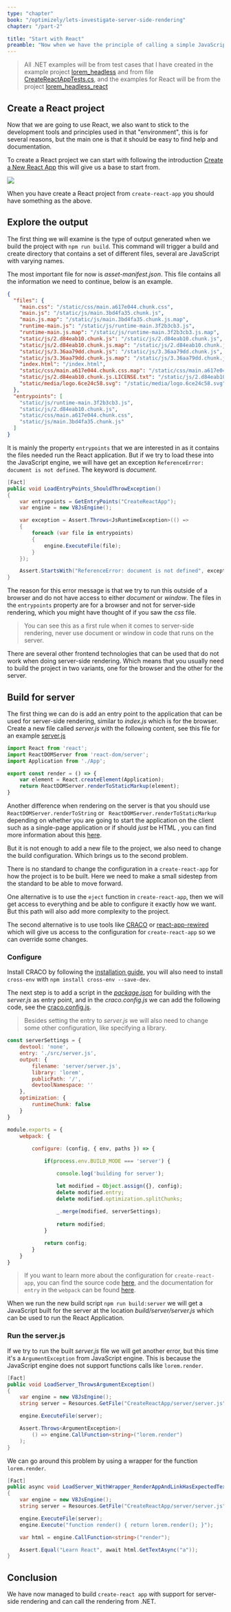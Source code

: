 ```yaml
---
type: "chapter"
book: "/optimizely/lets-investigate-server-side-rendering"
chapter: "/part-2"

title: "Start with React"
preamble: "Now when we have the principle of calling a simple JavaScript function from .NET, it is time to look at React and explore what the differences will be from a simple JavaScript. "
---
```


> All .NET examples will be from test cases that I have created in the example project [lorem_headless](https://github.com/loremipsumdonec/optimizely-cms-models/tree/master/posts/lets_play_around_with_headless/example/lorem_headless) and from file [CreateReactAppTests.cs](https://github.com/loremipsumdonec/optimizely-cms-models/blob/master/posts/lets_play_around_with_headless/example/lorem_headless/lorem_headless_tests/CreateReactAppTests.cs), and the examples for React will be from the project [lorem_headless_react](https://github.com/loremipsumdonec/optimizely-cms-models/blob/master/posts/lets_play_around_with_headless/example/lorem_headless_react)

## Create a React project

Now that we are going to use React, we also want to stick to the development tools and principles used in that "environment", this is for several reasons, but the main one is that it should be easy to find help and documentation.

To create a React project we can start with following the introduction [Create a New React App](https://reactjs.org/docs/create-a-new-react-app.html) this will give us a base to start from.

![](./resources/create_react_app_done.png)

When you have create a React project from `create-react-app` you should have something as the above.

## Explore the output

The first thing we will examine is the type of output generated when we build the project with `npm run build`. This command will trigger a build and create directory that contains a set of different files, several are JavaScript with varying names.

The most important file for now is _asset-manifest.json_. This file contains all the information we need to continue, below is an example.

```json
{
  "files": {
    "main.css": "/static/css/main.a617e044.chunk.css",
    "main.js": "/static/js/main.3bd4fa35.chunk.js",
    "main.js.map": "/static/js/main.3bd4fa35.chunk.js.map",
    "runtime-main.js": "/static/js/runtime-main.3f2b3cb3.js",
    "runtime-main.js.map": "/static/js/runtime-main.3f2b3cb3.js.map",
    "static/js/2.d84eab10.chunk.js": "/static/js/2.d84eab10.chunk.js",
    "static/js/2.d84eab10.chunk.js.map": "/static/js/2.d84eab10.chunk.js.map",
    "static/js/3.36aa79dd.chunk.js": "/static/js/3.36aa79dd.chunk.js",
    "static/js/3.36aa79dd.chunk.js.map": "/static/js/3.36aa79dd.chunk.js.map",
    "index.html": "/index.html",
    "static/css/main.a617e044.chunk.css.map": "/static/css/main.a617e044.chunk.css.map",
    "static/js/2.d84eab10.chunk.js.LICENSE.txt": "/static/js/2.d84eab10.chunk.js.LICENSE.txt",
    "static/media/logo.6ce24c58.svg": "/static/media/logo.6ce24c58.svg"
  },
  "entrypoints": [
    "static/js/runtime-main.3f2b3cb3.js",
    "static/js/2.d84eab10.chunk.js",
    "static/css/main.a617e044.chunk.css",
    "static/js/main.3bd4fa35.chunk.js"
  ]
}
```

It is mainly the property `entrypoints` that we are interested in as it contains the files needed run the React application. But if we try to load these into the JavaScript engine, we will have get an exception `ReferenceError: document is not defined`. The keyword is _document_. 

```csharp
[Fact]
public void LoadEntryPoints_ShouldThrowException()
{
    var entrypoints = GetEntryPoints("CreateReactApp");
    var engine = new V8JsEngine();

    var exception = Assert.Throws<JsRuntimeException>(() =>
    {
        foreach (var file in entrypoints)
        {
        	engine.ExecuteFile(file);
        }
    });

    Assert.StartsWith("ReferenceError: document is not defined", exception.Message);
}
```

The reason for this error message is that we try to run this outside of a browser and do not have access to either _document_ or _window_. The files in the `entrypoints` property are for a browser and not for server-side rendering, which you might have thought of if you saw the _css_ file.

> You can see this as a first rule when it comes to server-side rendering, never use document or window in code that runs on the server.

There are several other frontend technologies that can be used that do not work when doing server-side rendering.
Which means that you usually need to build the project in two variants, one for the browser and the other for the server.

## Build for server

The first thing we can do is add an entry point to the application that can be used for server-side rendering, similar to _index.js_ which is for the browser. Create a new file called _server.js_ with the following content, see this file for an example [server.js](https://github.com/loremipsumdonec/optimizely-cms-models/tree/master/posts/lets_play_around_with_headless/example/lorem_headless/lorem_headless_react/src/server.js)

```javascript
import React from 'react';
import ReactDOMServer from 'react-dom/server';
import Application from './App';

export const render = () => {
	var element = React.createElement(Application);
	return ReactDOMServer.renderToStaticMarkup(element);
}
```

Another difference when rendering on the server is that you should use `ReactDOMServer.renderToString` or ` ReactDOMServer.renderToStaticMarkup` depending on whether you are going to start the application on the client such as a single-page application or if should _just_ be HTML , you can find more information about this [here](https://reactjs.org/docs/react-dom-server.html).

But it is not enough to add a new file to the project, we also need to change the build configuration. Which brings us to the second problem. 

There is no standard to change the configuration in a `create-react-app` for how the project is to be built. Here we need to make a small sidestep from the standard to be able to move forward. 

One alternative is to use the `eject` function in `create-react-app`, then we will get access to everything and be able to configure it exactly how we want. But this path will also add more complexity to the project. 

The second alternative is to use tools like [CRACO](https://github.com/gsoft-inc/craco) or [react-app-rewired](https://github.com/timarney/react-app-rewired) which will give us access to the configuration for `create-react-app` so we can override some changes. 

### Configure

Install CRACO by following the [installation guide](https://github.com/gsoft-inc/craco/blob/master/packages/craco/README.md#installation), you will also need to install `cross-env` with `npm install cross-env --save-dev`.  

The next step is to add a script in the [_package.json_](https://github.com/loremipsumdonec/optimizely-cms-models/tree/master/posts/lets_play_around_with_headless/example/lorem_headless_react/package.json) for building with the _server.js_ as entry point, and in the _craco.config.js_ we can add the following code, see the [craco.config.js](https://github.com/loremipsumdonec/optimizely-cms-models/tree/master/posts/lets_play_around_with_headless/example/lorem_headless_react/craco.config.js). 

> Besides setting the entry to _server.js_ we will also need to change some other configuration, like specifying a library. 

```javascript
const serverSettings = {
    devtool: 'none',
    entry: './src/server.js',
    output: {
        filename: 'server/server.js',
        library: 'lorem',
        publicPath: '/',
        devtoolNamespace: ''
    },
    optimization: {
        runtimeChunk: false
    }
}

module.exports = {
    webpack: {
       
        configure: (config, { env, paths }) => {

            if(process.env.BUILD_MODE === 'server') {

                console.log('building for server');

                let modified = Object.assign({}, config);
                delete modified.entry;
                delete modified.optimization.splitChunks;
    
                _.merge(modified, serverSettings);
    
                return modified;
            }

            return config;
        }
    }
}
```

> If you want to learn more about the configuration for `create-react-app`, you can find the source code [here](https://github.com/facebook/create-react-app/blob/main/packages/react-scripts/config/webpack.config.js#L188), and the documentation for `entry` in the `webpack` can be found [here](https://webpack.js.org/concepts/entry-points/).

When we run the new build script `npm run build:server` we will get a JavaScript built for the server at the location _build/server/server.js_ which can be used to run the React Application.

### Run the server.js

If we try to run the built _server.js_ file we will get another error, but this time it's a `ArgumentException` from JavaScript engine. This is because the JavaScript engine does not support functions calls like `lorem.render`.

```csharp
[Fact]
public void LoadServer_ThrowsArgumentException() 
{
    var engine = new V8JsEngine();
    string server = Resources.GetFile("CreateReactApp/server/server.js");

    engine.ExecuteFile(server);

    Assert.Throws<ArgumentException>(
        () => engine.CallFunction<string>("lorem.render")
    );
}
```

We can go around this problem by using a wrapper for the function `lorem.render`.

```csharp
[Fact]
public async void LoadServer_WithWrapper_RenderAppAndLinkHasExpectedText()
{
    var engine = new V8JsEngine();
    string server = Resources.GetFile("CreateReactApp/server/server.js");

    engine.ExecuteFile(server);
    engine.Execute("function render() { return lorem.render(); }");

    var html = engine.CallFunction<string>("render");

    Assert.Equal("Learn React", await html.GetTextAsync("a"));
}
```

## Conclusion

We have now managed to build `create-react app` with support for server-side rendering and can call the rendering from .NET.

